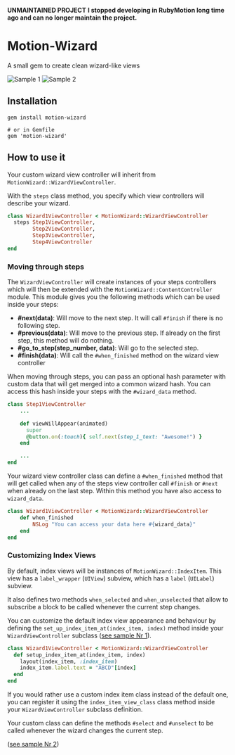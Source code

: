**UNMAINTAINED PROJECT**
**I stopped developing in RubyMotion long time ago and can no longer maintain the project.**

# Motion-Wizard

A small gem to create clean wizard-like views

![Sample 1](https://raw.github.com/ijpiantanida/motion-wizard/master/wizard-1.gif)
![Sample 2](https://raw.github.com/ijpiantanida/motion-wizard/master/wizard-2.gif)

## Installation
```
gem install motion-wizard

# or in Gemfile
gem 'motion-wizard'
```

## How to use it
Your custom wizard view controller will inherit from `MotionWizard::WizardViewController`.

With the `steps` class method, you specify which view controllers will describe your wizard.

``` ruby
class Wizard1ViewController < MotionWizard::WizardViewController
  steps Step1ViewController,
        Step2ViewController,
        Step3ViewController,
        Step4ViewController
end
```
### Moving through steps
The `WizardViewController` will create instances of your steps controllers which will then be extended with the `MotionWizard::ContentController` module. This module gives you the following methods which can be used inside your steps:
* **#next(data)**: Will move to the next step. It will call `#finish` if there is no following step.
* **#previous(data)**: Will move to the previous step. If already on the first step, this method will do nothing.
* **#go_to_step(step_number, data)**: Will go to the selected step.
* **#finish(data)**: Will call the `#when_finished` method on the wizard view controller

When moving through steps, you can pass an optional hash parameter with custom data that will get merged into a common wizard hash. You can access this hash inside your steps with the `#wizard_data` method.

``` ruby
class Step1ViewController
    ...

    def viewWillAppear(animated)
      super
      @button.on(:touch){ self.next(step_1_text: "Awesome!") }
    end

    ...
end
```

Your wizard view controller class can define a `#when_finished` method that will get called when any of the steps view controller call `#finish` or `#next` when already on the last step. Within this method you have also access to `wizard_data`.

``` ruby
class Wizard1ViewController < MotionWizard::WizardViewController
    def when_finished
        NSLog "You can access your data here #{wizard_data}"
    end
end
```

### Customizing Index Views
By default, index views will be instances of `MotionWizard::IndexItem`. This view has a `label_wrapper` (`UIView`) subview, which has a `label` (`UILabel`) subview.

It also defines two methods `when_selected` and `when_unselected` that allow to subscribe a block to be called whenever the current step changes.

You can customize the default index view appearance and behaviour by defining the `set_up_index_item_at(index_item, index)` method inside your `WizardViewController` subclass ([see sample Nr 1](samples/wizard-1)).

``` ruby
class Wizard1ViewController < MotionWizard::WizardViewController
  def setup_index_item_at(index_item, index)
    layout(index_item, :index_item)
    index_item.label.text = "ABCD"[index]
  end
end
```

If you would rather use a custom index item class instead of the default one, you can register it using the `index_item_view_class` class method inside your `WizardViewController` subclass definition.

Your custom class can define the methods `#select` and `#unselect` to be called whenever the wizard changes the current step.

([see sample Nr 2](samples/wizard-2))
